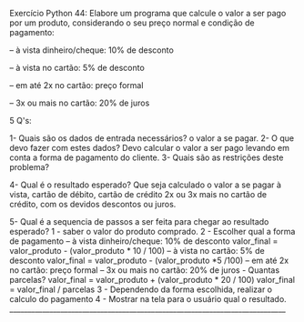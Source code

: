 Exercício Python 44: Elabore um programa que calcule o valor a ser pago por um produto, considerando o seu preço normal e condição de pagamento:

– à vista dinheiro/cheque: 10% de desconto

– à vista no cartão: 5% de desconto

– em até 2x no cartão: preço formal 

– 3x ou mais no cartão: 20% de juros


5 Q's:

1- Quais são os dados de entrada necessários?
    o valor a se pagar.
2- O que devo fazer com estes dados?
    Devo calcular o valor a ser pago levando em conta a forma de pagamento do cliente.
3- Quais são as restrições deste problema?
    
4- Qual é o resultado esperado?
    Que seja calculado o valor a se pagar à vista, cartão de débito, cartão de crédito 2x ou 3x mais no cartão de crédito, com os devidos descontos ou juros.

5- Qual é a sequencia de passos a ser feita para chegar ao resultado esperado?
    1 - saber o valor do produto comprado.
    2 - Escolher qual a forma de pagamento
        – à vista dinheiro/cheque: 10% de desconto
            valor_final = valor_produto - (valor_produto * 10 / 100)
        – à vista no cartão: 5% de desconto
            valor_final = valor_produto - (valor_produto *5 /100)
        – em até 2x no cartão: preço formal 
        – 3x ou mais no cartão: 20% de juros
        - Quantas parcelas?
            valor_final = valor_produto + (valor_produto * 20 / 100)
            valor_final = valor_final / parcelas
    3 - Dependendo da forma escolhida, realizar o calculo do pagamento
    4 - Mostrar na tela para o usuário qual o resultado.
    ____________________________________________________________________________